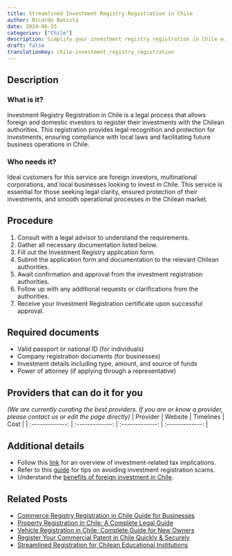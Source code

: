 ```yaml
---
title: Streamlined Investment Registry Registration in Chile
author: Ricardo Batista
date: 2024-06-25
categories: ["Chile"]
description: Simplify your investment registry registration in Chile with our turnkey solution. Easy steps and necessary document guidance for seamless approval.
draft: false
translationKey: chile-investment_registry_registration
---
```


## Description
### What is it?
Investment Registry Registration in Chile is a legal process that allows foreign and domestic investors to register their investments with the Chilean authorities. This registration provides legal recognition and protection for investments, ensuring compliance with local laws and facilitating future business operations in Chile.

### Who needs it?
Ideal customers for this service are foreign investors, multinational corporations, and local businesses looking to invest in Chile. This service is essential for those seeking legal clarity, ensured protection of their investments, and smooth operational processes in the Chilean market.

## Procedure

1. Consult with a legal advisor to understand the requirements.
2. Gather all necessary documentation listed below.
3. Fill out the Investment Registry application form.
4. Submit the application form and documentation to the relevant Chilean authorities.
5. Await confirmation and approval from the investment registration authorities.
6. Follow up with any additional requests or clarifications from the authorities.
7. Receive your Investment Registration certificate upon successful approval.


## Required documents

- Valid passport or national ID (for individuals)
- Company registration documents (for businesses)
- Investment details including type, amount, and source of funds
- Power of attorney (if applying through a representative)


## Providers that can do it for you
_(We are currently curating the best providers. If you are or know a provider, please contact us or edit the page directly)_
| Provider        |     Website     |     Timelines    |       Cost      |
| :-------------: | :-------------: |  :-------------: | :-------------: |

## Additional details

- Follow this [link](https://www.reddit.com/r/dubai/comments/1b2t533/corporate_tax_in_uae_flowchart/) for an overview of investment-related tax implications.
- Refer to this [guide](https://www.reddit.com/r/Upwork/comments/ui5q2i/es_esto_una_estafa_gu%C3%ADa_completa_de_estafa_de/es/) for tips on avoiding investment registration scams.
- Understand the [benefits of foreign investment in Chile](https://www.reddit.com/r/PassportPorn/comments/12ri994/lesser_known_benefits_of_citizenships/).




## Related Posts

- [Commerce Registry Registration in Chile Guide for Businesses](https://tramitit.com/guides/chile/commerce_registry_registration/)
- [Property Registration in Chile: A Complete Legal Guide](https://tramitit.com/guides/chile/property_registration/)
- [Vehicle Registration in Chile: Complete Guide for New Owners](https://tramitit.com/guides/chile/vehicle_registration/)
- [Register Your Commercial Patent in Chile Quickly & Securely](https://tramitit.com/guides/chile/commercial_patent_request/)
- [Streamlined Registration for Chilean Educational Institutions](https://tramitit.com/guides/chile/educational_system_registration/)